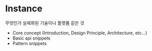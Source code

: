 # Instance

무엇인가 실체화된 기술이나 플랫폼 같은 것

- Core concept (Introduction, Design Principle, Architecture, etc...)
- Basic api snippets
- Pattern snippets
